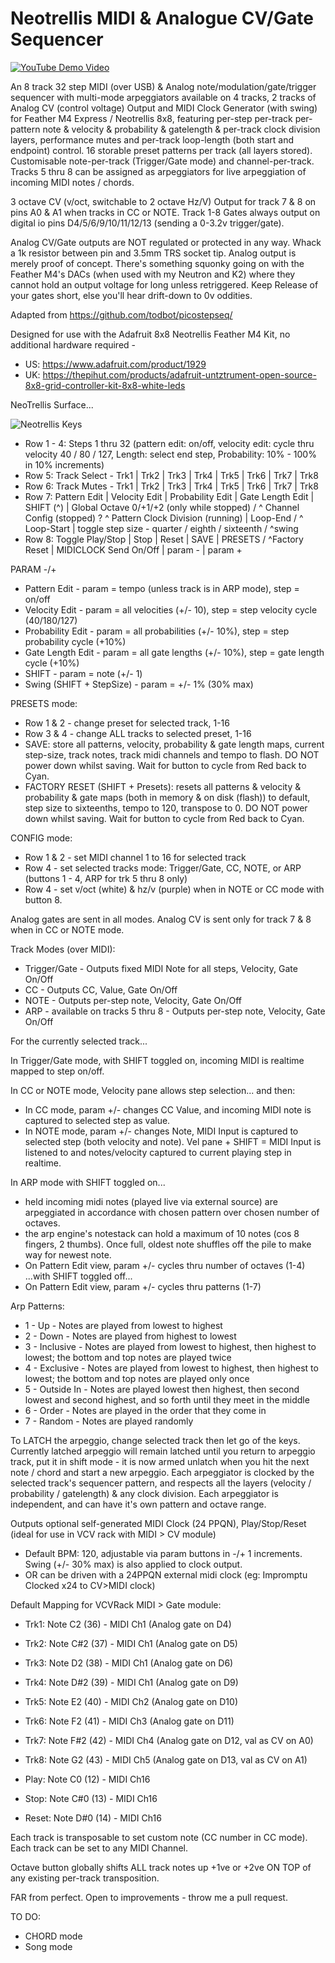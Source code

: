 # Neotrellis MIDI & Analogue CV/Gate Sequencer
[![YouTube Demo Video](http://img.youtube.com/vi/L5sNkB95-T4/0.jpg)](http://www.youtube.com/watch?v=L5sNkB95-T4 "Demo Video")

An 8 track 32 step MIDI (over USB) & Analog note/modulation/gate/trigger sequencer with multi-mode arpeggiators available on 4 tracks, 2 tracks of Analog CV (control voltage) Output and MIDI Clock Generator (with swing) for Feather M4 Express / Neotrellis 8x8, featuring per-step per-track per-pattern note & velocity & probability & gatelength & per-track clock division layers, performance mutes and per-track loop-length (both start and endpoint) control.
16 storable preset patterns per track (all layers stored). Customisable note-per-track (Trigger/Gate mode) and channel-per-track.
Tracks 5 thru 8 can be assigned as arpeggiators for live arpeggiation of incoming MIDI notes / chords.

3 octave CV (v/oct, switchable to 2 octave Hz/V) Output for track 7 & 8 on pins A0 & A1 when tracks in CC or NOTE.
Track 1-8 Gates always output on digital io pins D4/5/6/9/10/11/12/13 (sending a 0-3.2v trigger/gate).

Analog CV/Gate outputs are NOT regulated or protected in any way. Whack a 1k resistor between pin and 3.5mm TRS socket tip. Analog output is merely proof of concept. There's something squonky going on with the Feather M4's DACs (when used with my Neutron and K2) where they cannot hold an output voltage for long unless retriggered. Keep Release of your gates short, else you'll hear drift-down to 0v oddities.


Adapted from https://github.com/todbot/picostepseq/

Designed for use with the Adafruit 8x8 Neotrellis Feather M4 Kit, no additional hardware required - 
- US:  https://www.adafruit.com/product/1929
- UK: https://thepihut.com/products/adafruit-untztrument-open-source-8x8-grid-controller-kit-8x8-white-leds

NeoTrellis Surface...

![Neotrellis Keys](https://apatchworkboy.com/wp-content/uploads/2023/11/Screenshot-2023-11-12-at-00.12.05.png)

- Row 1 - 4: Steps 1 thru 32 (pattern edit: on/off, velocity edit: cycle thru velocity 40 / 80 / 127, Length: select end step, Probability: 10% - 100% in 10% increments)
- Row 5: Track Select - Trk1 | Trk2 | Trk3 | Trk4 | Trk5 | Trk6 | Trk7 | Trk8
- Row 6: Track Mutes - Trk1 | Trk2 | Trk3 | Trk4 | Trk5 | Trk6 | Trk7 | Trk8
- Row 7: Pattern Edit | Velocity Edit | Probability Edit | Gate Length Edit | SHIFT (^) | Global Octave 0/+1/+2 (only while stopped) / ^ Channel Config (stopped) ? ^ Pattern Clock Division (running) | Loop-End / ^ Loop-Start | toggle step size - quarter / eighth / sixteenth / ^swing
- Row 8: Toggle Play/Stop | Stop | Reset | SAVE | PRESETS / ^Factory Reset | MIDICLOCK Send On/Off | param - | param +

PARAM -/+
- Pattern Edit - param = tempo (unless track is in ARP mode), step = on/off
- Velocity Edit - param = all velocities (+/- 10), step = step velocity cycle (40/180/127)
- Probability Edit - param = all probabilities (+/- 10%), step = step probability cycle (+10%)
- Gate Length Edit - param = all gate lengths (+/- 10%), step = gate length cycle (+10%)
- SHIFT - param = note (+/- 1)
- Swing (SHIFT + StepSize) - param = +/- 1% (30% max)

PRESETS mode:
- Row 1 & 2 - change preset for selected track, 1-16
- Row 3 & 4 - change ALL tracks to selected preset, 1-16
- SAVE: store all patterns, velocity, probability & gate length maps, current step-size, track notes, track midi channels and tempo to flash. DO NOT power down whilst saving. Wait for button to cycle from Red back to Cyan.
- FACTORY RESET (SHIFT + Presets): resets all patterns & velocity & probability & gate maps (both in memory & on disk (flash)) to default, step size to sixteenths, tempo to 120, transpose to 0. DO NOT power down whilst saving. Wait for button to cycle from Red back to Cyan.

CONFIG mode:
- Row 1 & 2 - set MIDI channel 1 to 16 for selected track
- Row 4 - set selected tracks mode: Trigger/Gate, CC, NOTE, or ARP (buttons 1 - 4, ARP for trk 5 thru 8 only)
- Row 4 - set v/oct (white) & hz/v (purple) when in NOTE or CC mode with button 8.

Analog gates are sent in all modes. Analog CV is sent only for track 7 & 8 when in CC or NOTE mode.

Track Modes (over MIDI):
- Trigger/Gate - Outputs fixed MIDI Note for all steps, Velocity, Gate On/Off
- CC - Outputs CC, Value, Gate On/Off
- NOTE - Outputs per-step note, Velocity, Gate On/Off
- ARP - available on tracks 5 thru 8 - Outputs per-step note, Velocity, Gate On/Off 

For the currently selected track...

In Trigger/Gate mode, with SHIFT toggled on, incoming MIDI is realtime mapped to step on/off.

In CC or NOTE mode, Velocity pane allows step selection... and then:

 - In CC mode, param +/- changes CC Value, and incoming MIDI note is captured to selected step as value. 
 - In NOTE mode, param +/- changes Note, MIDI Input is captured to selected step (both velocity and note). Vel pane + SHIFT = MIDI Input is listened to and notes/velocity captured to current playing step in realtime.

 In ARP mode with SHIFT toggled on...
 - held incoming midi notes (played live via external source) are arpeggiated in accordance with chosen pattern over chosen number of octaves.
 - the arp engine's notestack can hold a maximum of 10 notes (cos 8 fingers, 2 thumbs). Once full, oldest note shuffles off the pile to make way for newest note.
 - On Pattern Edit view, param +/- cycles thru number of octaves (1-4)
 ...with SHIFT toggled off...
 - On Pattern Edit view, param +/- cycles thru patterns (1-7)

 Arp Patterns:
 - 1 - Up - Notes are played from lowest to highest
 - 2 - Down - Notes are played from highest to lowest
 - 3 - Inclusive - Notes are played from lowest to highest, then highest to lowest; the bottom and top notes are played twice
 - 4 - Exclusive - Notes are played from lowest to highest, then highest to lowest; the bottom and top notes are played only once
 - 5 - Outside In - Notes are played lowest then highest, then second lowest and second highest, and so forth until they meet in the middle
 - 6 - Order - Notes are played in the order that they come in
 - 7 - Random - Notes are played randomly

 To LATCH the arpeggio, change selected track then let go of the keys.
 Currently latched arpeggio will remain latched until you return to arpeggio track, put it in shift mode - it is now armed unlatch when you hit the next note / chord and start a new arpeggio. Each arpeggiator is clocked by the selected track's sequencer pattern, and respects all the layers (velocity / probability / gatelength) & any clock division. Each arpeggiator is independent, and can have it's own pattern and octave range.


Outputs optional self-generated MIDI Clock (24 PPQN), Play/Stop/Reset (ideal for use in VCV rack with MIDI > CV module)
- Default BPM: 120, adjustable via param buttons in -/+ 1 increments. Swing (+/- 30% max) is also applied to clock output.
- OR can be driven with a 24PPQN external midi clock (eg: Impromptu Clocked x24 to CV>MIDI clock)

Default Mapping for VCVRack MIDI > Gate module:
- Trk1: Note C2 (36) - MIDI Ch1 (Analog gate on D4)
- Trk2: Note C#2 (37) - MIDI Ch1 (Analog gate on D5)
- Trk3: Note D2 (38) - MIDI Ch1 (Analog gate on D6)
- Trk4: Note D#2 (39) - MIDI Ch1 (Analog gate on D9)
- Trk5: Note E2 (40) - MIDI Ch2 (Analog gate on D10)
- Trk6: Note F2 (41) - MIDI Ch3 (Analog gate on D11)
- Trk7: Note F#2 (42) - MIDI Ch4 (Analog gate on D12, val as CV on A0)
- Trk8: Note G2 (43) - MIDI Ch5 (Analog gate on D13, val as CV on A1)

- Play: Note C0 (12) - MIDI Ch16
- Stop: Note C#0 (13) - MIDI Ch16
- Reset: Note D#0 (14) - MIDI Ch16

Each track is transposable to set custom note (CC number in CC mode). Each track can be set to any MIDI Channel.

Octave button globally shifts ALL track notes up +1ve or +2ve ON TOP of any existing per-track transposition.

FAR from perfect. Open to improvements - throw me a pull request.

TO DO:
- CHORD mode
- Song mode
